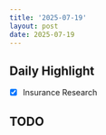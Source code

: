 ```yaml
---
title: '2025-07-19'
layout: post
date: 2025-07-19
---
```


**Daily Highlight**
---

- [x] Insurance Research

**TODO**
---

